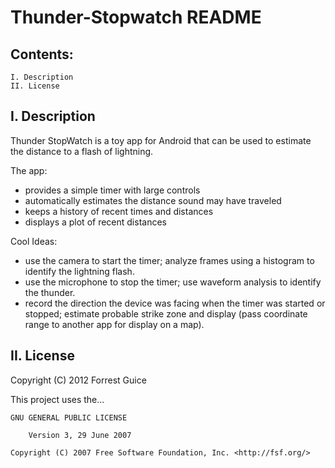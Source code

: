 <h1>Thunder-Stopwatch README</h1>

<h2>Contents:</h2>

    I. Description
    II. License

<h2>I. Description</h2>

Thunder StopWatch is a toy app for Android that can be used to 
estimate the distance to a flash of lightning.

The app:
  * provides a simple timer with large controls
  * automatically estimates the distance sound may have traveled
  * keeps a history of recent times and distances
  * displays a plot of recent distances

Cool Ideas:
  * use the camera to start the timer; analyze frames using a histogram to identify
    the lightning flash.
  * use the microphone to stop the timer; use waveform analysis to identify the thunder.
  * record the direction the device was facing when the timer was started or stopped;
    estimate probable strike zone and display (pass coordinate range to another app for
    display on a map).
  

<h2>II. License</h2>

Copyright (C) 2012 Forrest Guice

This project uses the...

    GNU GENERAL PUBLIC LICENSE
            
        Version 3, 29 June 2007
        
    Copyright (C) 2007 Free Software Foundation, Inc. <http://fsf.org/>            
